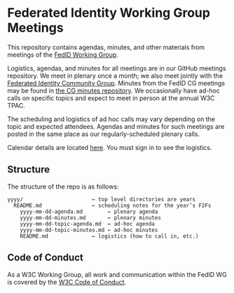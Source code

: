 # Federated Identity Working Group Meetings

This repository contains agendas, minutes, and other materials from meetings of the [FedID Working Group](https://www.w3.org/groups/wg/fedid/). 

Logistics, agendas, and minutes for all meetings are in our GitHub meetings repository. We meet in plenary once a month; we also meet jointly with the [Federated Identity Community Group](https://www.w3.org/groups/cg/fed-id). Minutes from the FedID CG meetings may be found in [the CG minutes repository](https://github.com/fedidcg/meetings). We occasionally have ad-hoc calls on specific topics and expect to meet in person at the annual W3C TPAC.

The scheduling and logistics of ad hoc calls may vary depending on the topic and expected attendees. Agendas and minutes for such meetings are posted in the same place as our regularly-scheduled plenary calls.

Calendar details are located [here](https://www.w3.org/groups/wg/fedid/calendar/). You must sign in to see the logistics.


## Structure

The structure of the repo is as follows:

    yyyy/                      ← top level directories are years
      README.md                ← scheduling notes for the year’s F2Fs
        yyyy-mm-dd-agenda.md        ← plenary agenda
        yyyy-mm-dd-minutes.md       ← plenary minutes
        yyyy-mm-dd-topic-agenda.md  ← ad-hoc agenda
        yyyy-mm-dd-topic-minutes.md ← ad-hoc minutes
        README.md              ← logistics (how to call in, etc.)

## Code of Conduct

As a W3C Working Group, all work and communication within the FedID WG is covered by the [W3C Code of Conduct](https://www.w3.org/policies/code-of-conduct/).
